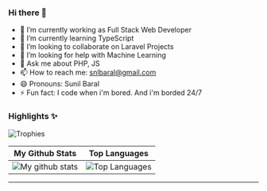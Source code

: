 ### Hi there 👋

- 🔭 I’m currently working as Full Stack Web Developer
- 🌱 I’m currently learning TypeScript
- 👯 I’m looking to collaborate on Laravel Projects
- 🤔 I’m looking for help with Machine Learning
- 💬 Ask me about PHP, JS
- 📫 How to reach me: snlbaral@gmail.com
- 😄 Pronouns: Sunil Baral
- ⚡ Fun fact: I code when i'm bored. And i'm borded 24/7

### Highlights ✨

![Trophies](https://github-profile-trophy.vercel.app/?username=snlbaral&theme=darkhub&column=5&margin-w=15&margin-h=15)



|                                                 My Github Stats                                                 |                                                      Top Languages                                                      |
| :-------------------------------------------------------------------------------------------------------------: | :---------------------------------------------------------------------------------------------------------------------: |
| ![My github stats](https://github-readme-stats.vercel.app/api?username=snlbaral&show_icons=true&theme=radical) | ![Top Languages](https://github-readme-stats.vercel.app/api/top-langs/?username=snlbaral&layout=compact&theme=radical) |

---
